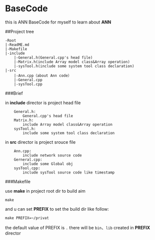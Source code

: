 # BaseCode

this is ANN BaseCode for myself to learn about **ANN**

##Project tree
~~~
-Root
|-ReadME.md
|-Makefile
|-include
	|-General.h(General.cpp's head file)	
	|-Matrix.h(include Array model class&Array operation)
	|-sysTool.h(include some system tool class declaration)
|-src
	|-Ann.cpp（about Ann code）	
	|-General.cpp	
	|-sysTool.cpp
~~~

###Brief

in **include** director is project head file

		General.h:
			General.cpp's head file
		Matrix.h:
			include Array model class&Array operation
		sysTool.h:
			include some system tool class declaration

in **src** director is project srouce file

        Ann.cpp:
            include network source code
        Gerneral.cpp:
            include some Global obj
        sysTool.cpp:
            include sysTool source code like timestamp

###Makefile

use **make** in project root dir to build aim

    make

and u can set **PREFIX** to set the build dir like follow:

    make PREFIX=~/privat

the default value of PREFIX is `.`
there will be `bin`、`lib` created in **PREFIX** director

